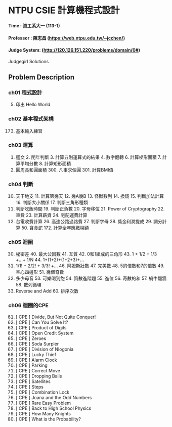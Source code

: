 # NTPU CSIE  計算機程式設計 
#### Time : 資工系大一 (113-1)
#### Professor : 陳志昌 (https://web.ntpu.edu.tw/~jcchen/)
#### Judge System: (http://120.126.151.220/problems/domain/0#)
Judgegirl Solutions

## Problem Description

### ch01 程式設計
5. 印出 Hello World

### ch02 基本程式架構
173. 基本輸入練習

### ch03 運算
1. 迴文  2. 閏年判斷  3. 計算五則運算式的結果  4. 數字翻轉  6. 計算梯形面積  7. 計算平均分數 8. 計算矩形面積
9. 圓周長和圓面積  300. 凡事求個圓  301. 計算BMI值

### ch04 判斷
10. 天干地支  11. 計算第幾天  12. 幾A幾B  13. 怪獸數列  14. 換錢  15. 判斷加法計算  16. 判斷大小關係  17. 判斷三角形種類
18. 判斷吃飯時間  19. 判斷正負數  20. 字母移位  21. Power of Cryptography  22. 車費  23. 計算薪資  24. 宅配運費計算
25. 台電收費計算  26. 高速公路過路費  27. 判斷字母  28. 獎金利潤提成  29. 調分計算  50. 貪食蛇  172. 計算全年應繳稅額

### ch05 迴圈
30. 秘密差  40. 最大公因數  41. 互質  42. 0和1組成的三角形  43. 1 + 1/2 + 1/3 +...+ 1/N  44. 1+(1+2)+(1+2+3)+...
45. 1/1! + 2/2! + 3/3! +...  46. 阿姆斯壯數  47. 完美數  48. 5的倍數和7的倍數  49. 空心四邊形  51. 幾個奇數
52. 多少母音  53. 可樂喝到飽  54. 質數進階題  55. 進位  56. 奇數的和  57. 蝸牛翻牆  58. 數列循環
59. Reverse and Add  60. 排序次數

### ch06 迴圈的CPE
61. [ CPE ] Divide, But Not Quite Conquer!
62. [ CPE ] Can You Solve It?
63. [ CPE ] Product of Digits
64. [ CPE ] Open Credit System
65. [ CPE ] Zeroes
66. [ CPE ] Soda Surpler
67. [ CPE ] Division of Nlogonia
68. [ CPE ] Lucky Thief
69. [ CPE ] Alarm Clock
70. [ CPE ] Parking
71. [ CPE ] Correct Move
72. [ CPE ] Dropping Balls
73. [ CPE ] Satellites
74. [ CPE ] Steps
75. [ CPE ] Combination Lock
76. [ CPE ] Joana and the Odd Numbers
77. [ CPE ] Rare Easy Problem
78. [ CPE ] Back to High School Physics
79. [ CPE ] How Many Knights
80. [ CPE ] What is the Probability?
